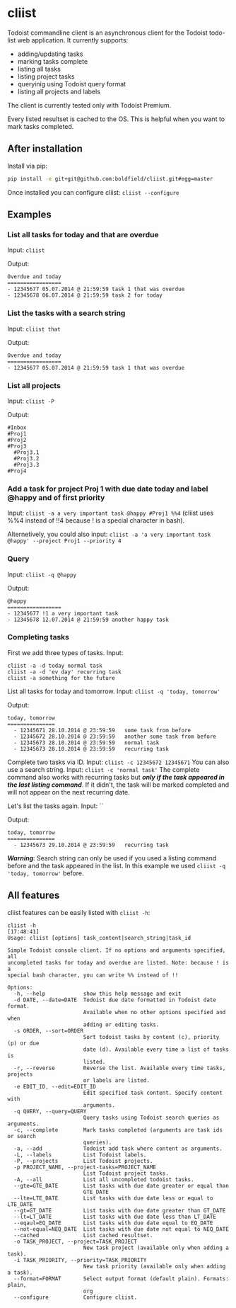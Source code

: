 cliist
======

Todoist commandline client is an asynchronous client for the Todoist todo-list web application.
It currently supports:
- adding/updating tasks
- marking tasks complete
- listing all tasks
- listing project tasks
- queryinig using Todoist query format
- listing all projects and labels

The client is currently tested only with Todoist Premium.

Every listed resultset is cached to the OS. This is helpful when you want to mark tasks completed. 

## After installation
Install via pip:
```bash
pip install -e git+git@github.com:boldfield/cliist.git#egg=master
```

Once installed you can configure cliist: `cliist --configure`

## Examples

### List all tasks for today and that are overdue
Input: `cliist`

Output:

```
Overdue and today
=================
- 12345677 05.07.2014 @ 21:59:59 task 1 that was overdue
- 12345678 06.07.2014 @ 21:59:59 task 2 for today
```

### List the tasks with a search string
Input: `cliist that`

Output:

```
Overdue and today
=================
- 12345677 05.07.2014 @ 21:59:59 task 1 that was overdue
```

### List all projects
Input: `cliist -P`

Output:

```
#Inbox
#Proj1
#Proj2
#Proj3
  #Proj3.1
  #Proj3.2
  #Proj3.3
#Proj4
```

### Add a task for project Proj 1 with due date today and label @happy and of first priority
Input: `cliist -a a very important task @happy #Proj1 %%4` (cliist uses %%4 instead of !!4 because ! is a special character in bash).

Alternetively, you could also input: `cliist -a 'a very important task @happy' --project Proj1 --priority 4`

### Query 
Input: `cliist -q @happy`

Output:

```
@happy
=================
- 12345677 !1 a very important task
- 12345678 12.07.2014 @ 21:59:59 another happy task
```

### Completing tasks

First we add three types of tasks. Input:


```
cliist -a -d today normal task
cliist -a -d 'ev day' recurring task
cliist -a something for the future 
```

List all tasks for today and tomorrow. Input: `cliist -q 'today, tomorrow'`

Output:

```
today, tomorrow
===============
  - 12345671 28.10.2014 @ 23:59:59   some task from before
  - 12345672 28.10.2014 @ 23:59:59   another some task from before
  - 12345673 28.10.2014 @ 23:59:59   normal task
  - 12345673 28.10.2014 @ 23:59:59   recurring task
```

Complete two tasks via ID. Input: `cliist -c 12345672 12345671`
You can also use a search string. Input: `cliist -c 'normal task'`
The complete command also works with recurring tasks but ***only if the task appeared in the last listing command***. If it didn't, the task will be marked completed and will not appear on the next recurring date.

Let's list the tasks again. Input: ``

Output:

```
today, tomorrow
===============
  - 12345673 29.10.2014 @ 23:59:59   recurring task
```

***Warning***: Search string can only be used if you used a listing command before and the task appeared in the list. In this example we used `cliist -q 'today, tomorrow'` before.



## All features
cliist features can be easily listed with `cliist -h`:
```
cliist -h                                                                                                                                                                [17:48:41]
Usage: cliist [options] task_content|search_string|task_id

Simple Todoist console client. If no options and arguments specified, all
uncompleted tasks for today and overdue are listed. Note: because ! is a
special bash character, you can write %% instead of !!

Options:
  -h, --help            show this help message and exit
  -d DATE, --date=DATE  Todoist due date formatted in Todoist date format.
                        Available when no other options specified and when
                        adding or editing tasks.
  -s ORDER, --sort=ORDER
                        Sort todoist tasks by content (c), priority (p) or due
                        date (d). Available every time a list of tasks is
                        listed.
  -r, --reverse         Reverse the list. Available every time tasks, projects
                        or labels are listed.
  -e EDIT_ID, --edit=EDIT_ID
                        Edit specified task content. Specify content with
                        arguments.
  -q QUERY, --query=QUERY
                        Query tasks using Todoist search queries as arguments.
  -c, --complete        Mark tasks completed (arguments are task ids or search
                        queries).
  -a, --add             Todoist add task where content as arguments.
  -L, --labels          List Todoist labels.
  -P, --projects        List Todoist projects.
  -p PROJECT_NAME, --project-tasks=PROJECT_NAME
                        List Todoist project tasks.
  -A, --all             List all uncompleted todoist tasks.
  --gte=GTE_DATE        List tasks with due date greater or equal than
                        GTE_DATE
  --lte=LTE_DATE        List tasks with due date less or equal to LTE_DATE
  --gt=GT_DATE          List tasks with due date greater than GT_DATE
  --lt=LT_DATE          List tasks with due date less than LT_DATE
  --eqaul=EQ_DATE       List tasks with due date equal to EQ_DATE
  --not-equal=NEQ_DATE  List tasks with due date not equal to NEQ_DATE
  --cached              List cached resultset.
  -o TASK_PROJECT, --project=TASK_PROJECT
                        New task project (available only when adding a task).
  -i TASK_PRIORITY, --priority=TASK_PRIORITY
                        New task priority (available only when adding a task).  
  --format=FORMAT       Select output format (default plain). Formats: plain,
                        org
  --configure           Configure cliist.
```
